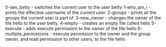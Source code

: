 0-iam_betty -  switches the current user to the user betty
1-who_am_i - prints the effective username of the current user.
2-groups -  prints all the groups the current user is part of.
3-new_owner -  changes the owner of the file hello to the user betty.
4-empty - creates an empty file called hello
5-execute -  adds execute permission to the owner of the file hello
6-multiple_permissions - execute permission to the owner and the group owner, and read permission to other users, to the file hello
